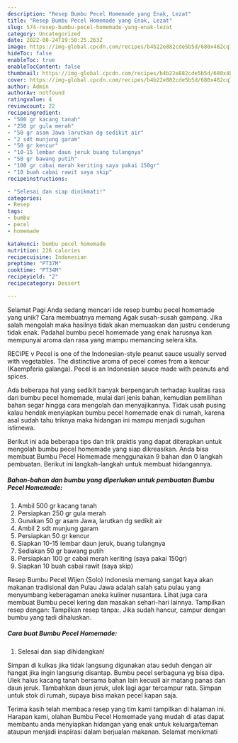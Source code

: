 ```yaml
---
description: "Resep Bumbu Pecel Homemade yang Enak, Lezat"
title: "Resep Bumbu Pecel Homemade yang Enak, Lezat"
slug: 574-resep-bumbu-pecel-homemade-yang-enak-lezat
category: Uncategorized
date: 2022-08-24T19:50:25.263Z
image: https://img-global.cpcdn.com/recipes/b4b22e882cde5b5d/680x482cq70/bumbu-pecel-homemade-foto-resep-utama.jpg
hideToc: false
enableToc: true
enableTocContent: false
thumbnail: https://img-global.cpcdn.com/recipes/b4b22e882cde5b5d/680x482cq70/bumbu-pecel-homemade-foto-resep-utama.jpg
cover: https://img-global.cpcdn.com/recipes/b4b22e882cde5b5d/680x482cq70/bumbu-pecel-homemade-foto-resep-utama.jpg
author: Admin
authorAv: notfound
ratingvalue: 4
reviewcount: 22
recipeingredient:
- "500 gr kacang tanah"
- "250 gr gula merah"
- "50 gr asam Jawa larutkan dg sedikit air"
- "2 sdt munjung garam"
- "50 gr kencur"
- "10-15 lembar daun jeruk buang tulangnya"
- "50 gr bawang putih"
- "100 gr cabai merah keriting saya pakai 150gr"
- "10 buah cabai rawit saya skip"
recipeinstructions:

- "Selesai dan siap dinikmati!"
categories:
- Resep
tags:
- bumbu
- pecel
- homemade

katakunci: bumbu pecel homemade 
nutrition: 226 calories
recipecuisine: Indonesian
preptime: "PT37M"
cooktime: "PT34M"
recipeyield: "2"
recipecategory: Dessert

---
```



Selamat Pagi Anda sedang mencari ide resep bumbu pecel homemade yang unik? Cara membuatnya memang Agak susah-susah gampang. Jika salah mengolah maka hasilnya tidak akan memuaskan dan justru cenderung tidak enak. Padahal bumbu pecel homemade yang enak harusnya kan mempunyai aroma dan rasa yang mampu memancing selera kita.


RECIPE v Pecel is one of the Indonesian-style peanut sauce usually served with vegetables. The distinctive aroma of pecel comes from a kencur (Kaempferia galanga). Pecel is an Indonesian sauce made with peanuts and spices.

Ada beberapa hal yang sedikit banyak berpengaruh terhadap kualitas rasa dari bumbu pecel homemade, mulai dari jenis bahan, kemudian pemilihan bahan segar hingga cara mengolah dan menyajikannya. Tidak usah pusing kalau hendak menyiapkan bumbu pecel homemade enak di rumah, karena asal sudah tahu triknya maka hidangan ini mampu menjadi suguhan istimewa.


Berikut ini ada beberapa tips dan trik praktis yang dapat diterapkan untuk mengolah bumbu pecel homemade yang siap dikreasikan. Anda bisa membuat Bumbu Pecel Homemade menggunakan 9 bahan dan 0 langkah pembuatan. Berikut ini langkah-langkah untuk membuat hidangannya.

<!--inarticleads1-->

##### Bahan-bahan dan bumbu yang diperlukan untuk pembuatan Bumbu Pecel Homemade:

1. Ambil 500 gr kacang tanah
1. Persiapkan 250 gr gula merah
1. Gunakan 50 gr asam Jawa, larutkan dg sedikit air
1. Ambil 2 sdt munjung garam
1. Persiapkan 50 gr kencur
1. Siapkan 10-15 lembar daun jeruk, buang tulangnya
1. Sediakan 50 gr bawang putih
1. Persiapkan 100 gr cabai merah keriting (saya pakai 150gr)
1. Siapkan 10 buah cabai rawit (saya skip)


Resep Bumbu Pecel Wijen (Solo) Indonesia memang sangat kaya akan makanan tradisional dan Pulau Jawa adalah salah satu pulau yang menyumbang keberagaman aneka kuliner nusantara. Lihat juga cara membuat Bumbu pecel kering dan masakan sehari-hari lainnya. Tampilkan resep dengan: Tampilkan resep tanpa:. Jika sudah hancur, campur dengan bumbu yang tadi dihaluskan. 

<!--inarticleads2-->

##### Cara buat Bumbu Pecel Homemade:


1. Selesai dan siap dihidangkan!

Simpan di kulkas jika tidak langsung digunakan atau seduh dengan air hangat jika ingin langsung disantap. Bumbu pecel serbaguna yg bisa dipa. Ulek halus kacang tanah bersama bahan lain kecuali air matang panas dan daun jeruk. Tambahkan daun jeruk, ulek lagi agar tercampur rata. Simpan untuk stok di rumah, supaya bisa makan pecel kapan saja. 

Terima kasih telah membaca resep yang tim kami tampilkan di halaman ini. Harapan kami, olahan Bumbu Pecel Homemade yang mudah di atas dapat membantu anda menyiapkan hidangan yang enak untuk keluarga/teman ataupun menjadi inspirasi dalam berjualan makanan. Selamat menikmati
